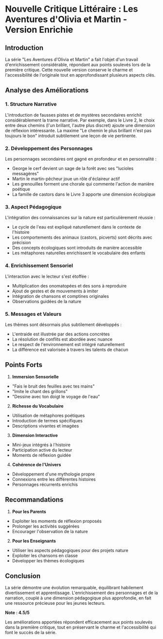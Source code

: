 # Nouvelle Critique Littéraire : Les Aventures d'Olivia et Martin - Version Enrichie

## Introduction

La série "Les Aventures d'Olivia et Martin" a fait l'objet d'un travail d'enrichissement considérable, répondant aux points soulevés lors de la première critique. Cette nouvelle version conserve le charme et l'accessibilité de l'originale tout en approfondissant plusieurs aspects clés.

## Analyse des Améliorations

### 1. Structure Narrative
L'introduction de fausses pistes et de mystères secondaires enrichit considérablement la trame narrative. Par exemple, dans le Livre 2, le choix entre deux chemins (l'un brillant, l'autre plus discret) ajoute une dimension de réflexion intéressante. La maxime "Le chemin le plus brillant n'est pas toujours le bon" introduit subtilement une leçon de vie pertinente.

### 2. Développement des Personnages
Les personnages secondaires ont gagné en profondeur et en personnalité :
- George le cerf devient un sage de la forêt avec ses "lucioles messagères"
- Martin le martin-pêcheur joue un rôle d'éclaireur actif
- Les grenouilles forment une chorale qui commente l'action de manière poétique
- La famille de castors dans le Livre 3 apporte une dimension écologique

### 3. Aspect Pédagogique
L'intégration des connaissances sur la nature est particulièrement réussie :
- Le cycle de l'eau est expliqué naturellement dans le contexte de l'histoire
- Les comportements des animaux (castors, picverts) sont décrits avec précision
- Des concepts écologiques sont introduits de manière accessible
- Les métaphores naturelles enrichissent le vocabulaire des enfants

### 4. Enrichissement Sensoriel
L'interaction avec le lecteur s'est étoffée :
- Multiplication des onomatopées et des sons à reproduire
- Ajout de gestes et de mouvements à imiter
- Intégration de chansons et comptines originales
- Observations guidées de la nature

### 5. Messages et Valeurs
Les thèmes sont désormais plus subtilement développés :
- L'entraide est illustrée par des actions concrètes
- La résolution de conflits est abordée avec nuance
- Le respect de l'environnement est intégré naturellement
- La différence est valorisée à travers les talents de chacun

## Points Forts

1. **Immersion Sensorielle**
- "Fais le bruit des feuilles avec tes mains"
- "Imite le chant des grillons"
- "Dessine avec ton doigt le voyage de l'eau"

2. **Richesse du Vocabulaire**
- Utilisation de métaphores poétiques
- Introduction de termes spécifiques
- Descriptions vivantes et imagées

3. **Dimension Interactive**
- Mini-jeux intégrés à l'histoire
- Participation active du lecteur
- Moments de réflexion guidée

4. **Cohérence de l'Univers**
- Développement d'une mythologie propre
- Connexions entre les différentes histoires
- Personnages récurrents enrichis

## Recommandations

1. **Pour les Parents**
- Exploiter les moments de réflexion proposés
- Prolonger les activités suggérées
- Encourager l'observation de la nature

2. **Pour les Enseignants**
- Utiliser les aspects pédagogiques pour des projets nature
- Exploiter les chansons en classe
- Développer les thèmes écologiques

## Conclusion

La série démontre une évolution remarquable, équilibrant habilement divertissement et apprentissage. L'enrichissement des personnages et de la narration, couplé à une dimension pédagogique plus approfondie, en fait une ressource précieuse pour les jeunes lecteurs.

**Note : 4.5/5**

Les améliorations apportées répondent efficacement aux points soulevés dans la première critique, tout en préservant le charme et l'accessibilité qui font le succès de la série.